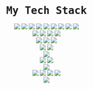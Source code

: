 <div align="center">
<samp><h1> My Tech Stack </h1></samp>
</div>

<div align="center">
    <img src="https://img.shields.io/badge/PHP-777BB4?style=flat-square&logo=php&logoColor=white">
    <img src="https://img.shields.io/badge/Python-3776AB?style=flat-square&logo=python&logoColor=white">
    <img src="https://img.shields.io/badge/-HTML5-%23E44D27?style=flat-square&logo=html5&logoColor=ffffff">
    <img src="https://img.shields.io/badge/-CSS3-%231572B6?style=flat-square&logo=css3">
    <img src="https://img.shields.io/badge/JavaScript-F7DF1E?style=flat-square&logo=javascript&logoColor=black">
    <img src="https://img.shields.io/badge/NodeJS-339933?style=flat-square&logo=nodedotjs&logoColor=white">
    <img src="https://img.shields.io/badge/CSharp-00599C?style=flat-square&logo=csharp&logoColor=white">
    <img src="https://img.shields.io/badge/Swift-F05138?style=flat-square&logo=swift&logoColor=white">
    <img src="https://img.shields.io/badge/Go-00ADD8?style=flat-square&logo=go&logoColor=white">
    <br/>
    <img src="https://img.shields.io/badge/Laravel-FF2D20?style=flat-square&logo=laravel&logoColor=white">
    <img src="https://img.shields.io/badge/Lumen-E74430?style=flat-square&logo=lumen&logoColor=white">
    <img src="https://img.shields.io/badge/ExpressJS-000000?style=flat-square&logo=express&logoColor=white">
    <img src="https://img.shields.io/badge/CodeIgniter-EF4223?style=flat-square&logo=codeigniter&logoColor=white">
    <br/>
    <img src="https://img.shields.io/badge/MySQL-4479A1?style=flat-square&logo=mysql&logoColor=white">
    <img src="https://img.shields.io/badge/PostgreSQL-4169E1?style=flat-square&logo=postgresql&logoColor=white">
    <img src="https://img.shields.io/badge/MariaDB-003545?style=flat-square&logo=mariadb&logoColor=white">
    <br/>
    <img src="https://img.shields.io/badge/NGINX-009639?style=flat-square&logo=nginx&logoColor=white">
    <img src="https://img.shields.io/badge/Apache-D22128?style=flat-square&logo=apache&logoColor=white">
    <br/>
    <img src="https://img.shields.io/badge/Docker-2496ED?style=flat-square&logo=docker&logoColor=white">
    <br/>
    <img src="https://img.shields.io/badge/Kali%20Linux-557C94?style=flat-square&logo=kalilinux&logoColor=white">
    <img src="https://img.shields.io/badge/macOS-000?style=flat-square&logo=macos&logoColor=fff&style=for-the-badge">
    <br/>
    <img src="https://img.shields.io/badge/Homebrew-FBB040?style=flat-square&logo=homebrew&logoColor=fff&style=for-the-badge">
    <br/>
    <img src="https://img.shields.io/badge/Cloudflare-F38020?style=flat-square&logo=cloudflare&logoColor=white">
    <img src="https://img.shields.io/badge/AWS-FF9900?style=flat-square&logo=amazonaws&logoColor=white">
    <img src="https://img.shields.io/badge/Azure-0078D4?style=flat-square&logo=microsoftazure&logoColor=white">
    <img src="https://img.shields.io/badge/DigitalOcean-0080FF?style=flat-square&logo=digitalocean&logoColor=white">
    <br/>
    <img src="https://img.shields.io/badge/Terraform-844FBA?style=flat-square&logo=terraform&logoColor=white">
</div>
